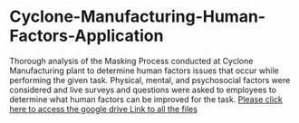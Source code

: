 # Cyclone-Manufacturing-Human-Factors-Application
Thorough analysis of the Masking Process conducted at Cyclone Manufacturing plant to determine human factors issues that occur while performing the given task. Physical, mental, and psychosocial factors were considered and live surveys and questions were asked to employees to determine what human factors can be improved for the task.
[Please click here to access the google drive Link to all the files](https://drive.google.com/drive/folders/1oo114vMwlBQunfT62IRYu0ps2zo3awpO?usp=sharing)
